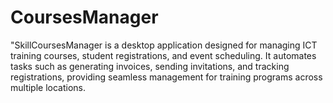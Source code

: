 # CoursesManager
"SkillCoursesManager is a desktop application designed for managing ICT training courses, student registrations, and event scheduling. It automates tasks such as generating invoices, sending invitations, and tracking registrations, providing seamless management for training programs across multiple locations.
